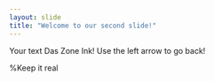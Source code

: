 ```yaml
---
layout: slide
title: "Welcome to our second slide!"
---
```

Your text Das Zone Ink!
Use the left arrow to go back!

%Keep it real
